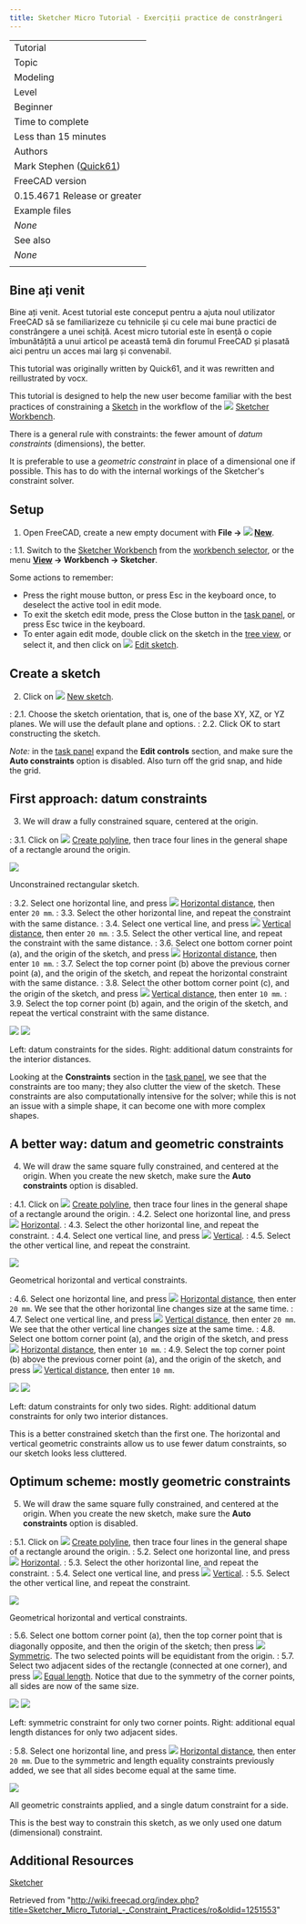 ```yaml
---
title: Sketcher Micro Tutorial - Exerciții practice de constrângeri
---
```

|  |
| --- |
| Tutorial |
| Topic |
| Modeling |
| Level |
| Beginner |
| Time to complete |
| Less than 15 minutes |
| Authors |
| Mark Stephen ([Quick61](/User:Quick61 "User:Quick61")) |
| FreeCAD version |
| 0.15.4671 Release or greater |
| Example files |
| *None* |
| See also |
| *None* |
|  |

## Bine ați venit

Bine ați venit. Acest tutorial este conceput pentru a ajuta noul utilizator FreeCAD să se familiarizeze cu tehnicile și cu cele mai bune practici de constrângere a unei schiță. Acest micro tutorial este în esență o copie îmbunătățită a unui articol pe această temă din forumul FreeCAD și plasată aici pentru un acces mai larg și convenabil.

This tutorial was originally written by Quick61, and it was rewritten and reillustrated by vocx.

This tutorial is designed to help the new user become familiar with the best practices of constraining a [Sketch](/Sketch "Sketch") in the workflow of the ![](/images/Workbench_Sketcher.svg) [Sketcher Workbench](/Sketcher_Workbench "Sketcher Workbench").

There is a general rule with constraints: the fewer amount of *datum constraints* (dimensions), the better.

It is preferable to use a *geometric constraint* in place of a dimensional one if possible. This has to do with the internal workings of the Sketcher's constraint solver.

## Setup

1. Open FreeCAD, create a new empty document with **File → ![](/images/Std_New.svg) [New](/Std_New "Std New")**.

:   1.1. Switch to the [Sketcher Workbench](/Sketcher_Workbench "Sketcher Workbench") from the [workbench selector](/Std_Workbench "Std Workbench"), or the menu **[View](/Std_View_Menu "Std View Menu") → Workbench → Sketcher**.

Some actions to remember:

* Press the right mouse button, or press Esc in the keyboard once, to deselect the active tool in edit mode.
* To exit the sketch edit mode, press the Close button in the [task panel](/Task_panel "Task panel"), or press Esc twice in the keyboard.
* To enter again edit mode, double click on the sketch in the [tree view](/Tree_view "Tree view"), or select it, and then click on ![](/images/Sketcher_EditSketch.svg) [Edit sketch](/Sketcher_EditSketch "Sketcher EditSketch").

## Create a sketch

2. Click on ![](/images/Sketcher_NewSketch.svg) [New sketch](/Sketcher_NewSketch "Sketcher NewSketch").

:   2.1. Choose the sketch orientation, that is, one of the base XY, XZ, or YZ planes. We will use the default plane and options.
:   2.2. Click OK to start constructing the sketch.

*Note:* in the [task panel](/Task_panel "Task panel") expand the **Edit controls** section, and make sure the **Auto constraints** option is disabled. Also turn off the grid snap, and hide the grid.

## First approach: datum constraints

3. We will draw a fully constrained square, centered at the origin.

:   3.1. Click on ![](/images/Sketcher_CreatePolyline.svg) [Create polyline](/Sketcher_CreatePolyline "Sketcher CreatePolyline"), then trace four lines in the general shape of a rectangle around the origin.

![](/images/01a_Sk02_Sketcher_Rectangle_unconstrained.png)

Unconstrained rectangular sketch.

:   3.2. Select one horizontal line, and press ![](/images/Constraint_HorizontalDistance.svg) [Horizontal distance](/Sketcher_ConstrainDistanceX "Sketcher ConstrainDistanceX"), then enter `20 mm`.
:   3.3. Select the other horizontal line, and repeat the constraint with the same distance.
:   3.4. Select one vertical line, and press ![](/images/Constraint_VerticalDistance.svg) [Vertical distance](/Sketcher_ConstrainDistanceY "Sketcher ConstrainDistanceY"), then enter `20 mm`.
:   3.5. Select the other vertical line, and repeat the constraint with the same distance.
:   3.6. Select one bottom corner point (a), and the origin of the sketch, and press ![](/images/Constraint_HorizontalDistance.svg) [Horizontal distance](/Sketcher_ConstrainDistanceX "Sketcher ConstrainDistanceX"), then enter `10 mm`.
:   3.7. Select the top corner point (b) above the previous corner point (a), and the origin of the sketch, and repeat the horizontal constraint with the same distance.
:   3.8. Select the other bottom corner point (c), and the origin of the sketch, and press ![](/images/Constraint_VerticalDistance.svg) [Vertical distance](/Sketcher_ConstrainDistanceY "Sketcher ConstrainDistanceY"), then enter `10 mm`.
:   3.9. Select the top corner point (b) again, and the origin of the sketch, and repeat the vertical constraint with the same distance.

![](/images/01b_Sk02_Sketcher_Rectangle_constrained_lengths_1.png) ![](/images/01c_Sk02_Sketcher_Rectangle_constrained_lengths_2.png)

Left: datum constraints for the sides. Right: additional datum constraints for the interior distances.

Looking at the **Constraints** section in the [task panel](/Task_panel "Task panel"), we see that the constraints are too many; they also clutter the view of the sketch. These constraints are also computationally intensive for the solver; while this is not an issue with a simple shape, it can become one with more complex shapes.

## A better way: datum and geometric constraints

4. We will draw the same square fully constrained, and centered at the origin. When you create the new sketch, make sure the **Auto constraints** option is disabled.

:   4.1. Click on ![](/images/Sketcher_CreatePolyline.svg) [Create polyline](/Sketcher_CreatePolyline "Sketcher CreatePolyline"), then trace four lines in the general shape of a rectangle around the origin.
:   4.2. Select one horizontal line, and press ![](/images/Constraint_Horizontal.svg) [Horizontal](/Sketcher_ConstrainHorizontal "Sketcher ConstrainHorizontal").
:   4.3. Select the other horizontal line, and repeat the constraint.
:   4.4. Select one vertical line, and press ![](/images/Constraint_Vertical.svg) [Vertical](/Sketcher_ConstrainVertical "Sketcher ConstrainVertical").
:   4.5. Select the other vertical line, and repeat the constraint.

![](/images/02a_Sk02_Sketcher_Rectangle_constrained_horizontal-vertical.png)

Geometrical horizontal and vertical constraints.

:   4.6. Select one horizontal line, and press ![](/images/Constraint_HorizontalDistance.svg) [Horizontal distance](/Sketcher_ConstrainDistanceX "Sketcher ConstrainDistanceX"), then enter `20 mm`. We see that the other horizontal line changes size at the same time.
:   4.7. Select one vertical line, and press ![](/images/Constraint_VerticalDistance.svg) [Vertical distance](/Sketcher_ConstrainDistanceY "Sketcher ConstrainDistanceY"), then enter `20 mm`. We see that the other vertical line changes size at the same time.
:   4.8. Select one bottom corner point (a), and the origin of the sketch, and press ![](/images/Constraint_HorizontalDistance.svg) [Horizontal distance](/Sketcher_ConstrainDistanceX "Sketcher ConstrainDistanceX"), then enter `10 mm`.
:   4.9. Select the top corner point (b) above the previous corner point (a), and the origin of the sketch, and press ![](/images/Constraint_VerticalDistance.svg) [Vertical distance](/Sketcher_ConstrainDistanceY "Sketcher ConstrainDistanceY"), then enter `10 mm`.

![](/images/02b_Sk02_Sketcher_Rectangle_constrained_lengths_1.png) ![](/images/02c_Sk02_Sketcher_Rectangle_constrained_lengths_2.png)

Left: datum constraints for only two sides. Right: additional datum constraints for only two interior distances.

This is a better constrained sketch than the first one. The horizontal and vertical geometric constraints allow us to use fewer datum constraints, so our sketch looks less cluttered.

## Optimum scheme: mostly geometric constraints

5. We will draw the same square fully constrained, and centered at the origin. When you create the new sketch, make sure the **Auto constraints** option is disabled.

:   5.1. Click on ![](/images/Sketcher_CreatePolyline.svg) [Create polyline](/Sketcher_CreatePolyline "Sketcher CreatePolyline"), then trace four lines in the general shape of a rectangle around the origin.
:   5.2. Select one horizontal line, and press ![](/images/Constraint_Horizontal.svg) [Horizontal](/Sketcher_ConstrainHorizontal "Sketcher ConstrainHorizontal").
:   5.3. Select the other horizontal line, and repeat the constraint.
:   5.4. Select one vertical line, and press ![](/images/Constraint_Vertical.svg) [Vertical](/Sketcher_ConstrainVertical "Sketcher ConstrainVertical").
:   5.5. Select the other vertical line, and repeat the constraint.

![](/images/03a_Sk02_Sketcher_Rectangle_constrained_horizontal-vertical.png)

Geometrical horizontal and vertical constraints.

:   5.6. Select one bottom corner point (a), then the top corner point that is diagonally opposite, and then the origin of the sketch; then press ![](/images/Constraint_Symmetric.svg) [Symmetric](/Sketcher_ConstrainSymmetric "Sketcher ConstrainSymmetric"). The two selected points will be equidistant from the origin.
:   5.7. Select two adjacent sides of the rectangle (connected at one corner), and press ![](/images/Constraint_EqualLength.svg) [Equal length](/Sketcher_ConstrainEqual "Sketcher ConstrainEqual"). Notice that due to the symmetry of the corner points, all sides are now of the same size.

![](/images/03b_Sk02_Sketcher_Rectangle_constrained_symmetric.png) ![](/images/03c_Sk02_Sketcher_Rectangle_constrained_equal_length.png)

Left: symmetric constraint for only two corner points. Right: additional equal length distances for only two adjacent sides.

:   5.8. Select one horizontal line, and press ![](/images/Constraint_HorizontalDistance.svg) [Horizontal distance](/Sketcher_ConstrainDistanceX "Sketcher ConstrainDistanceX"), then enter `20 mm`. Due to the symmetric and length equality constraints previously added, we see that all sides become equal at the same time.

![](/images/03d_Sk02_Sketcher_Rectangle_constrained_length.png)

All geometric constraints applied, and a single datum constraint for a side.

This is the best way to constrain this sketch, as we only used one datum (dimensional) constraint.

## Additional Resources

[Sketcher](/Sketcher_Workbench "Sketcher Workbench")

Retrieved from "<http://wiki.freecad.org/index.php?title=Sketcher_Micro_Tutorial_-_Constraint_Practices/ro&oldid=1251553>"